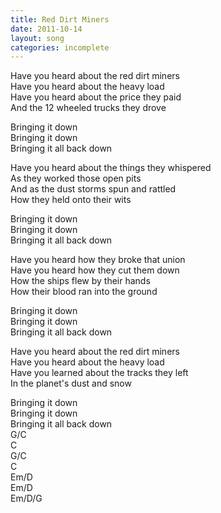 ```yaml
---
title: Red Dirt Miners
date: 2011-10-14
layout: song
categories: incomplete
---
```

Have you heard about the red dirt miners  
Have you heard about the heavy load  
Have you heard about the price they paid  
And the 12 wheeled trucks they drove
<div class="chorus">
Bringing it down<br/>
Bringing it down<br/>
Bringing it all back down<br/>
</div>  

Have you heard about the things they whispered  
As they worked those open pits  
And as the dust storms spun and rattled  
How they held onto their wits  
<div class="chorus">
Bringing it down<br/>
Bringing it down<br/>
Bringing it all back down<br/>
</div>  

Have you heard how they broke that union  
Have you heard how they cut them down  
How the ships flew by their hands  
How their blood ran into the ground
<div class="chorus">
Bringing it down<br/>
Bringing it down<br/>
Bringing it all back down<br/>
</div>

Have you heard about the red dirt miners  
Have you heard about the heavy load  
Have you learned about the tracks they left  
In the planet's dust and snow
<div class="chorus">
Bringing it down<br/>
Bringing it down<br/>
Bringing it all back down<br/>
</div>

  <div class="chords">
    G/C<br/>
    C<br/>
    G/C<br/>
    C<br/>
    Em/D<br/>
    Em/D<br/>
    Em/D/G<br/>
  </div>
